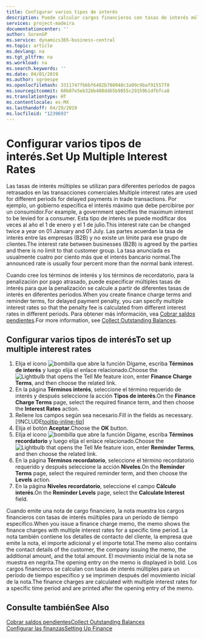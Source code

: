 ```yaml
---
title: Configurar varios tipos de interés
description: Puede calcular cargos financieros con tasas de interés múltiples para un período específico. El cálculo de intereses es similar para todos los cargos financieros, con variación solo en la tasa de interés para un período específico.
services: project-madeira
documentationcenter: ''
author: SorenGP
ms.service: dynamics365-business-central
ms.topic: article
ms.devlang: na
ms.tgt_pltfrm: na
ms.workload: na
ms.search.keywords: ''
ms.date: 04/01/2019
ms.author: sgroespe
ms.openlocfilehash: 3311747fb6bf6482b708948c3a99c9baf91557f8
ms.sourcegitcommit: 60b87e5eb32bb408dd65b9855c29159b1dfbfca8
ms.translationtype: HT
ms.contentlocale: es-MX
ms.lasthandoff: 04/29/2019
ms.locfileid: "1239693"
---
```

# <a name="set-up-multiple-interest-rates"></a><span data-ttu-id="46977-104">Configurar varios tipos de interés.</span><span class="sxs-lookup"><span data-stu-id="46977-104">Set Up Multiple Interest Rates</span></span>
<span data-ttu-id="46977-105">Las tasas de interés múltiples se utilizan para diferentes períodos de pagos retrasados en las transacciones comerciales.</span><span class="sxs-lookup"><span data-stu-id="46977-105">Multiple interest rates are used for different periods for delayed payments in trade transactions.</span></span> <span data-ttu-id="46977-106">Por ejemplo, un gobierno especifica el interés máximo que debe percibirse por un consumidor.</span><span class="sxs-lookup"><span data-stu-id="46977-106">For example, a government specifies the maximum interest to be levied for a consumer.</span></span> <span data-ttu-id="46977-107">Esta tipo de interés se puede modificar dos veces al año el 1 de enero y el 1 de julio.</span><span class="sxs-lookup"><span data-stu-id="46977-107">This interest rate can be changed twice a year on 01 January and 01 July.</span></span> <span data-ttu-id="46977-108">Las partes acuerdan la tasa de interés entre las empresas (B2B) y no existe un límite para ese grupo de clientes.</span><span class="sxs-lookup"><span data-stu-id="46977-108">The interest rate between businesses (B2B) is agreed by the parties and there is no limit to that customer group.</span></span> <span data-ttu-id="46977-109">La tasa anunciada es usualmente cuatro por ciento más que el interés bancario normal.</span><span class="sxs-lookup"><span data-stu-id="46977-109">The announced rate is usually four percent more than the normal bank interest.</span></span>

<span data-ttu-id="46977-110">Cuando cree los términos de interés y los términos de recordatorio, para la penalización por pago atrasado, puede especificar múltiples tasas de interés para que la penalización se calcule a partir de diferentes tasas de interés en diferentes períodos.</span><span class="sxs-lookup"><span data-stu-id="46977-110">When you create finance charge terms and reminder terms, for delayed payment penalty, you can specify multiple interest rates so that the penalty fee is calculated from different interest rates in different periods.</span></span> <span data-ttu-id="46977-111">Para obtener más información, vea [Cobrar saldos pendientes](receivables-collect-outstanding-balances.md).</span><span class="sxs-lookup"><span data-stu-id="46977-111">For more information, see [Collect Outstanding Balances](receivables-collect-outstanding-balances.md).</span></span>

## <a name="to-set-up-multiple-interest-rates"></a><span data-ttu-id="46977-112">Configurar varios tipos de interés</span><span class="sxs-lookup"><span data-stu-id="46977-112">To set up multiple interest rates</span></span>  
1.  <span data-ttu-id="46977-113">Elija el icono ![bombilla que abre la función Dígame](media/ui-search/search_small.png "Dígame que desea hacer"), escriba **Términos de interés** y luego elija el enlace relacionado.</span><span class="sxs-lookup"><span data-stu-id="46977-113">Choose the ![Lightbulb that opens the Tell Me feature](media/ui-search/search_small.png "Tell me what you want to do") icon, enter **Finance Charge Terms**, and then choose the related link.</span></span>  
2.  <span data-ttu-id="46977-114">En la página **Términos interés**, seleccione el término requerido de interés y después seleccione la acción **Tipos de interés**.</span><span class="sxs-lookup"><span data-stu-id="46977-114">On the **Finance Charge Terms** page, select the required finance term, and then choose the **Interest Rates** action.</span></span>  
3.  <span data-ttu-id="46977-115">Rellene los campos según sea necesario.</span><span class="sxs-lookup"><span data-stu-id="46977-115">Fill in the fields as necessary.</span></span> [!INCLUDE[tooltip-inline-tip](includes/tooltip-inline-tip_md.md)]
4.  <span data-ttu-id="46977-116">Elija el botón **Aceptar**.</span><span class="sxs-lookup"><span data-stu-id="46977-116">Choose the **OK** button.</span></span>  
5.  <span data-ttu-id="46977-117">Elija el icono ![bombilla que abre la función Dígame](media/ui-search/search_small.png "Dígame que desea hacer"), escriba **Términos recordatorio** y luego elija el enlace relacionado.</span><span class="sxs-lookup"><span data-stu-id="46977-117">Choose the ![Lightbulb that opens the Tell Me feature](media/ui-search/search_small.png "Tell me what you want to do") icon, enter **Reminder Terms**, and then choose the related link.</span></span>  
6.  <span data-ttu-id="46977-118">En la página **Términos recordatorio**, seleccione el término recordatorio requerido y después seleccione la acción **Niveles**.</span><span class="sxs-lookup"><span data-stu-id="46977-118">On the **Reminder Terms** page, select the required reminder term, and then choose the **Levels** action.</span></span>  
7.  <span data-ttu-id="46977-119">En la página **Niveles recordatorio**, seleccione el campo **Cálculo interés**.</span><span class="sxs-lookup"><span data-stu-id="46977-119">On the **Reminder Levels** page, select the **Calculate Interest** field.</span></span>  

<span data-ttu-id="46977-120">Cuando emite una nota de cargo financiero, la nota muestra los cargos financieros con tasas de interés múltiples para un período de tiempo específico.</span><span class="sxs-lookup"><span data-stu-id="46977-120">When you issue a finance charge memo, the memo shows the finance charges with multiple interest rates for a specific time period.</span></span> <span data-ttu-id="46977-121">La nota también contiene los detalles de contacto del cliente, la empresa que emite la nota, el importe adicional y el importe total.</span><span class="sxs-lookup"><span data-stu-id="46977-121">The memo also contains the contact details of the customer, the company issuing the memo, the additional amount, and the total amount.</span></span> <span data-ttu-id="46977-122">El movimiento inicial de la nota se muestra en negrita.</span><span class="sxs-lookup"><span data-stu-id="46977-122">The opening entry on the memo is displayed in bold.</span></span> <span data-ttu-id="46977-123">Los cargos financieros se calculan con tasas de interés múltiples para un período de tiempo específico y se imprimen después del movimiento inicial de la nota.</span><span class="sxs-lookup"><span data-stu-id="46977-123">The finance charges are calculated with multiple interest rates for a specific time period and are printed after the opening entry of the memo.</span></span>  

## <a name="see-also"></a><span data-ttu-id="46977-124">Consulte también</span><span class="sxs-lookup"><span data-stu-id="46977-124">See Also</span></span>  
[<span data-ttu-id="46977-125">Cobrar saldos pendientes</span><span class="sxs-lookup"><span data-stu-id="46977-125">Collect Outstanding Balances</span></span>](receivables-collect-outstanding-balances.md)  
[<span data-ttu-id="46977-126">Configurar las finanzas</span><span class="sxs-lookup"><span data-stu-id="46977-126">Setting Up Finance</span></span>](finance-setup-finance.md)
